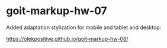 # goit-markup-hw-07

Added adaptation stylization for mobile and tablet and desktop:

https://olekpositive.github.io/goit-markup-hw-08/
